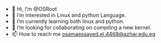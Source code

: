 - 👋 Hi, I’m @OSRoot
- 👀 I’m interested in Linux and python Language.
- 🌱 I’m currently learning both linux and python.
- 💞️ I’m looking for collaborating on compiling a new kernel.
- 📫 How to reach me <osamaessayed.el.4468@azhar.edu.eg>

<!---
OSRoot/OSRoot is a ✨ special ✨ repository because its `README.md` (this file) appears on your GitHub profile.
You can click the Preview link to take a look at your changes.
--->
